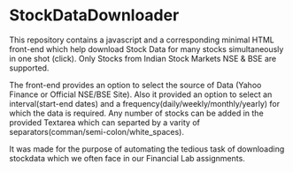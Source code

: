 StockDataDownloader
===================

This repository contains a javascript and a corresponding minimal HTML front-end which help download Stock Data for many stocks simultaneously in one shot (click).
Only Stocks from Indian Stock Markets NSE & BSE are supported.

The front-end provides an option to select the source of Data (Yahoo Finance or Official NSE/BSE Site).
Also it provided an option to select an interval(start-end dates) and a frequency(daily/weekly/monthly/yearly) for which the data is required.
Any number of stocks can be added in the provided Textarea which can separted by a varity of separators(comman/semi-colon/white_spaces).

It was made for the purpose of automating the tedious task of downloading stockdata which we often face in our Financial Lab assignments.
